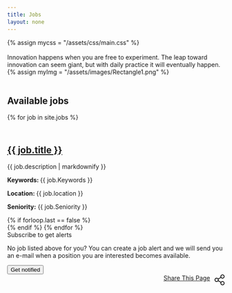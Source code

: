 ```yaml
---
title: Jobs
layout: none
---
```



<head>
  <meta charset="utf-8">
  <meta name="viewport" content="width=device-width, initial-scale=1">
  {% assign mycss = "/assets/css/main.css" %}
  <link rel="stylesheet" href= "{{ mycss | relative-url }}">
</head>


 <div id = "Homepage">


   <section class="sec0">
      <div class="banner1" >     
            <section class="sec1">
              <div class = "logo-container">
                <div class = "company-logo" > &nbsp; </div>
                <span id = "innovate">Innovation happens when you are free to experiment.</span>
                <span id = "leap">The leap toward innovation can seem giant, but with daily practice it will eventually happen.</span>
              </div>
              {% assign myImg = "/assets/images/Rectangle1.png" %}
              <div class = "landing-img"> &nbsp; </div>
            </section>
      </div>
  </section>



  <section class="sec2">
    <div id="job-list">
      <h1 id = "job-lst-txt" >Available jobs</h1>
      <div  class="uk-margin uk-card uk-card-default uk-card-body">
        {% for job in site.jobs %}
          <h2 class ="job-block">
            <div class="bullet-jobs">&nbsp;</div>
              <a  href="{{ job.url | relative-url }}" >
                  {{ job.title }}
              </a>
          </h2>
          <p>{{ job.description | markdownify }}</p>
          <div id="job-info-row">
            <p><b>Keywords: </b>{{ job.Keywords  }}</p>
            <p><b>Location: </b>{{ job.location  }}</p>
            <p><b>Seniority:</b> {{  job.Seniority  }}</p>
          </div>
          {% if forloop.last == false %}
            <div id="job-lst-line"> </div>
          {% endif %}
       {% endfor %}
      </div>
    </div>
  </section>
  
<section class="sec3">
    <div id="subscribe">
      <span id="sub-text">Subscribe to get alerts</span>
      <p>No job listed above for you? You can create a job alert and we will send you an e-mail when a position you are interested becomes available.</p>
            <div class="notified-block-container">
                      <div class="notified-block">
                            <button id="get-notified" class= "notified-block" onclick="window.location.href='https://forms.office.com/r/QSCWNvEukh'">Get notified</button>
                      </div>        
                      <div class= "share-link-home">
                          <a href="#" style="float: right">
                            Share This Page
                            <img src="./assets/images/image1.png" style="float: right;margin-left: 10px;margin-right:10 px;" />
                          </a>
                      </div>
            </div>
    </div>
  </section>
    <div class="footer-baground">
      &nbsp; 
    </div>
</div>
